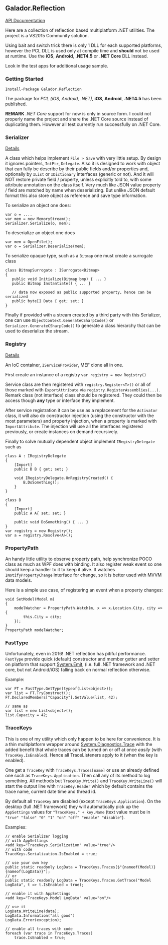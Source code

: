 ## Galador.Reflection
[API Documentation](Galador.Reflection.chm?raw=true)

Here are a collection of reflection based multiplatform .NET utilities. The project is a VS2015 Community solution.

Using bait and switch trick there is only 1 DLL for each supported platforms, however the PCL DLL is used only at compile time and **should** not be used at runtime.
Use the **iOS**, **Android**, **.NET4.5** or **.NET Core** DLL instead.

Look in the test apps for additional usage sample.

### Getting Started

    Install-Package Galador.Reflection

The package for  *PCL (iOS, Android, .NET)*, **iOS**, **Android**, **.NET4.5** has been published.

**REMARK** *.NET Core* support for now is only in source form. I could not properly name
the project and share the .NET Core source instead of duplicating them. 
However all test currently run successfully on .NET Core.


### Serializer
[Details](serializer.md)

A class which helps implement `File > Save` with very little setup. 
By design it ignores pointers, `IntPtr`, `Delegate`. Also it is designed to work with object that can fully be describe by their public fields and/or properties and, optionally by `IList` or `IDictionary` interfaces (generic or not).
And it will NOT restore private field / property, unless explicitly told to, with some attribute annotation on the class itself.
Very much like JSON value property / field are matched by name when deserializing. 
But unlike JSON default format this also store object as reference and save type information.

To serialize an object one does:

    var o = ....
    var mem = new MemoryStream();
    Serializer.Serialize(o, mem);

To deserialize an object one does

    var mem = OpenFile();
    var o = Serializer.Deserialize(mem);

To serialize opaque type, such as a `Bitmap` one must create a surrogate class

    class BitmapSurrogate : ISurrogate<Bitmap>
    {
       public void Initialize(Bitmap bmp) { ... }
       public Bitmap Instantiate() { ... }

       // data now exposed as public supported property, hence can be serialized
       public byte[] Data { get; set; }
    }


Finally if provided with a stream created by a third party with this Serializer, one can use `ObjectContext.GenerateCSharpCode()` 
or `Serializer.GenerateCSharpCode()` to generate a class hierarchy that can be used to deserialize the stream.


### Registry
[Details](registry.md)

An IoC container, `IServiceProvider`, MEF clone all in one.

First create an instance of a registry `var registry = new Registry()`

Service class are then registered with `registry.Register<T>()` or all of those marked with `ExportAttribute` via `registry.RegisterAssemblies(...)`.
Remark class (not interface) class should be registered. They could then be access though **any** type or interface they implement.

After service registration it can be use as a replacement for the `Activator` class, 
it will also do constructor injection (using the constructor with the most parameters) 
and property injection, when a property is marked with `ImportAttribute`. 
The injection will use all the interfaces registered previously, or create instances on demand recursively.

Finally to solve mutually dependent object implement `IRegistryDelegate` such as

    class A : IRegistryDelegate
    {
        [Import]
        public B B { get; set; }

        void IRegistryDelegate.OnRegistryCreated() {
            B.DoSomething();
        }
    }

    class B
    {
        [Import]
        public A A{ set; set; }

        public void DoSomething() { ... }
    }
    var registry = new Registry();
    var a = registry.Resolve<A>();



### PropertyPath
An handy little utility to observe property path, help synchronize POCO class as much as  WPF does with binding.
It also register weak event so one should keep a handler to it to keep it alive.
It watches `INotifyPropertyChange` interface for change, so it is better used with MVVM data models.

Here is a simple use case, of registering an event when a property changes:

    void SetModel(Model m)
    {
        modelWatcher = PropertyPath.Watch(m, x => x.Location.City, city => {
            this.City = city;
        });
    }
    PropertyPath modelWatcher;


### FastType
Unfortunately, even in 2016! .NET reflection has pitiful performance. `FastType` provide
quick (default) constructor and member getter and setter on platform that support 
[System.Emit](https://docs.microsoft.com/en-us/dotnet/core/api/system.reflection.emit),
(i.e. full .NET framework and .NET core, but not Android/iOS) falling back on normal reflection otherwise.

Example:

    var FT = FastType.GetType(typeof(List<object>));
    var list = FT.TryConstruct();
    FT.DeclaredMembers["Capacity"].SetValue(list, 42);

    // same as
    var list = new List<object>();
    list.Capacity = 42;


### TraceKeys

This is one of my utility which only happen to be here for convenience.
It is a thin multiplatform wrapper around [System.Diagnostics.Trace](https://docs.microsoft.com/en-us/dotnet/core/api/system.diagnostics.trace#System_Diagnostics_Trace)
with the added benefit that whole traces can be turned on or off at once *easily* (with `TraceKey.IsEnabled`).
Hence all TraceListeners apply to it (when the key is enabled).

One get a `TraceKey` with `TraceKeys.Traces[name]` or use an already defined one such
as `TraceKeys.Application`. Then call any of its method to log something.
All methods but `TraceKey.Write()` and `TraceKey.WriteLine()` will start the output line with `TraceKey.Header`
which by default contains the trace name, current date time and thread id.

By default all `TraceKey` are disabled (except `TraceKeys.Application`). On the desktop (full .NET framework)
they will automatically pick up the `AppSettings` values for `"TraceKeys." + key.Name`
(text value must be in `"true" "false" "0" "1" "on" "off" "enable" "disable"`).

Examples:

    // enable Serializer logging
    // with AppSettings
    <add key="TraceKeys.Serialization" value="true"/>
    // with code
    TraceKeys.Serialization.IsEnabled = true;

    // use your own key
    public static readonly LogData = TraceKeys.Traces[$"{nameof(Model)} {nameof(LogData)}"];
    // or
    public static readonly LogData = TraceKeys.Traces.GetTrace("Model LogData", t => t.IsEnabled = true);

    // enable it with AppSettings
    <add key="TraceKeys.Model LogData" value="on"/>

    // use it
    LogData.WriteLine(data);
    LogData.Information("all good")
    LogData.Error(exception);

    // enable all traces with code
    foreach (var trace in TraceKeys.Traces)
        trace.IsEnabled = true;